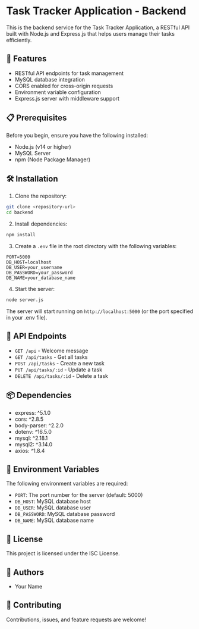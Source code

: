# Task Tracker Application - Backend

This is the backend service for the Task Tracker Application, a RESTful API built with Node.js and Express.js that helps users manage their tasks efficiently.

## 🚀 Features

- RESTful API endpoints for task management
- MySQL database integration
- CORS enabled for cross-origin requests
- Environment variable configuration
- Express.js server with middleware support

## 📋 Prerequisites

Before you begin, ensure you have the following installed:
- Node.js (v14 or higher)
- MySQL Server
- npm (Node Package Manager)

## 🛠️ Installation

1. Clone the repository:
```bash
git clone <repository-url>
cd backend
```

2. Install dependencies:
```bash
npm install
```

3. Create a `.env` file in the root directory with the following variables:
```
PORT=5000
DB_HOST=localhost
DB_USER=your_username
DB_PASSWORD=your_password
DB_NAME=your_database_name
```

4. Start the server:
```bash
node server.js
```

The server will start running on `http://localhost:5000` (or the port specified in your .env file).

## 🔧 API Endpoints

- `GET /api` - Welcome message
- `GET /api/tasks` - Get all tasks
- `POST /api/tasks` - Create a new task
- `PUT /api/tasks/:id` - Update a task
- `DELETE /api/tasks/:id` - Delete a task

## 📦 Dependencies

- express: ^5.1.0
- cors: ^2.8.5
- body-parser: ^2.2.0
- dotenv: ^16.5.0
- mysql: ^2.18.1
- mysql2: ^3.14.0
- axios: ^1.8.4

## 🔐 Environment Variables

The following environment variables are required:

- `PORT`: The port number for the server (default: 5000)
- `DB_HOST`: MySQL database host
- `DB_USER`: MySQL database user
- `DB_PASSWORD`: MySQL database password
- `DB_NAME`: MySQL database name

## 📝 License

This project is licensed under the ISC License.

## 👥 Authors

- Your Name

## 🤝 Contributing

Contributions, issues, and feature requests are welcome! 